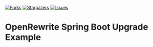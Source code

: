 [![Forks][forks-shield]][forks-url]
[![Stargazers][stars-shield]][stars-url]
[![Issues][issues-shield]][issues-url]

# OpenRewrite Spring Boot Upgrade Example

<!-- MARKDOWN LINKS & IMAGES -->
<!-- https://www.markdownguide.org/basic-syntax/#reference-style-links -->
[forks-shield]: https://img.shields.io/github/forks/dashaun/openrewrite-spring-boot-upgrade-example.svg?style=for-the-badge
[forks-url]: https://github.com/dashaun/openrewrite-spring-boot-upgrade-example/forks
[stars-shield]: https://img.shields.io/github/stars/dashaun/openrewrite-spring-boot-upgrade-example.svg?style=for-the-badge
[stars-url]: https://github.com/dashaun/openrewrite-spring-boot-upgrade-example/stargazers
[issues-shield]: https://img.shields.io/github/issues/dashaun/openrewrite-spring-boot-upgrade-example.svg?style=for-the-badge
[issues-url]: https://github.com/dashaun/openrewrite-spring-boot-upgrade-example/issues